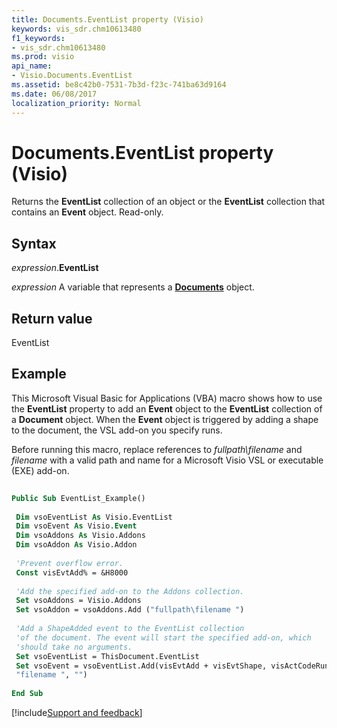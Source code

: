 ```yaml
---
title: Documents.EventList property (Visio)
keywords: vis_sdr.chm10613480
f1_keywords:
- vis_sdr.chm10613480
ms.prod: visio
api_name:
- Visio.Documents.EventList
ms.assetid: be8c42b0-7531-7b3d-f23c-741ba63d9164
ms.date: 06/08/2017
localization_priority: Normal
---
```



# Documents.EventList property (Visio)

Returns the  **EventList** collection of an object or the **EventList** collection that contains an **Event** object. Read-only.


## Syntax

_expression_.**EventList**

_expression_ A variable that represents a **[Documents](Visio.Documents.md)** object.


## Return value

EventList


## Example

This Microsoft Visual Basic for Applications (VBA) macro shows how to use the  **EventList** property to add an **Event** object to the **EventList** collection of a **Document** object. When the **Event** object is triggered by adding a shape to the document, the VSL add-on you specify runs.

Before running this macro, replace references to  _fullpath\filename_ and _filename_ with a valid path and name for a Microsoft Visio VSL or executable (EXE) add-on.




```vb
 
Public Sub EventList_Example() 
 
 Dim vsoEventList As Visio.EventList 
 Dim vsoEvent As Visio.Event 
 Dim vsoAddons As Visio.Addons 
 Dim vsoAddon As Visio.Addon 
 
 'Prevent overflow error. 
 Const visEvtAdd% = &H8000 
 
 'Add the specified add-on to the Addons collection. 
 Set vsoAddons = Visio.Addons 
 Set vsoAddon = vsoAddons.Add ("fullpath\filename ") 
 
 'Add a ShapeAdded event to the EventList collection 
 'of the document. The event will start the specified add-on, which 
 'should take no arguments. 
 Set vsoEventList = ThisDocument.EventList 
 Set vsoEvent = vsoEventList.Add(visEvtAdd + visEvtShape, visActCodeRunAddon, _ 
 "filename ", "") 
 
End Sub
```

[!include[Support and feedback](~/includes/feedback-boilerplate.md)]
